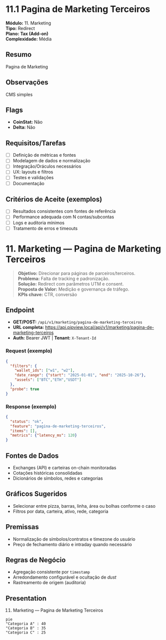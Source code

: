 # 11.1 Pagina de Marketing Terceiros

**Módulo:** 11. Marketing  
**Tipo:** Redirect  
**Plano:** **Tax (Add-on)**  
**Complexidade:** Média

## Resumo
Pagina de Marketing

## Observações
CMS simples

## Flags
- **CoinStat:** Não
- **Delta:** Não

## Requisitos/Tarefas
- [ ] Definição de métricas e fontes
- [ ] Modelagem de dados e normalização
- [ ] Integração/Oráculos necessários
- [ ] UX: layouts e filtros
- [ ] Testes e validações
- [ ] Documentação

## Critérios de Aceite (exemplos)
- [ ] Resultados consistentes com fontes de referência
- [ ] Performance adequada com N contas/subcontas
- [ ] Logs e auditoria mínimos
- [ ] Tratamento de erros e timeouts

# 11. Marketing — Pagina de Marketing Terceiros

> **Objetivo:** Direcionar para páginas de parceiros/terceiros.  
> **Problema:** Falta de tracking e padronização.  
> **Solução:** Redirect com parâmetros UTM e consent.  
> **Proposta de Valor:** Medição e governança de tráfego.  
> **KPIs chave:** CTR, conversão

## Endpoint
- **GET/POST:** `/api/v1/marketing/pagina-de-marketing-terceiros`  
- **URL completa:** <https://api.pipview.local/api/v1/marketing/pagina-de-marketing-terceiros>  
- **Auth:** Bearer JWT | **Tenant:** `X-Tenant-Id`

### Request (exemplo)
```json
{
  "filters": {
    "wallet_ids": ["w1", "w2"],
    "date_range": {"start": "2025-01-01", "end": "2025-10-26"},
    "assets": ["BTC","ETH","USDT"]
  },
  "probe": true
}
```

### Response (exemplo)
```json
{
  "status": "ok",
  "feature": "pagina-de-marketing-terceiros",
  "items": [],
  "metrics": {"latency_ms": 120}
}
```

## Fontes de Dados
- Exchanges (API) e carteiras on-chain monitoradas
- Cotações históricas consolidadas
- Dicionários de símbolos, redes e categorias

## Gráficos Sugeridos
- Selecionar entre pizza, barras, linha, área ou bolhas conforme o caso
- Filtros por data, carteira, ativo, rede, categoria

## Premissas
- Normalização de símbolos/contratos e timezone do usuário
- Preço de fechamento diário e intraday quando necessário

## Regras de Negócio
- Agregação consistente por `timestamp`
- Arredondamento configurável e ocultação de *dust*
- Rastreamento de origem (auditoria)

## Presentation
11. Marketing — Pagina de Marketing Terceiros

```mermaid
pie
"Categoria A" : 40
"Categoria B" : 35
"Categoria C" : 25
```
